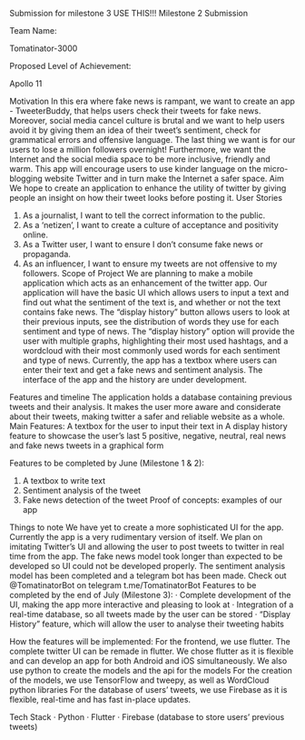 Submission for milestone 3 USE THIS!!!
Milestone 2 Submission

Team Name: 

Tomatinator-3000

Proposed Level of Achievement: 

Apollo 11 

Motivation 
In this era where fake news is rampant, we want to create an app - TweeterBuddy, that helps users check their tweets for fake news. Moreover, social media cancel culture is brutal and we want to help users avoid it by giving them an idea of their tweet’s sentiment, check for grammatical errors and offensive language. The last thing we want is for our users to lose a million followers overnight! Furthermore, we want the Internet and the social media space to be more inclusive, friendly and warm. This app will encourage users to use kinder language on the micro-blogging website Twitter and in turn make the Internet a safer space.
Aim
We hope to create an application to enhance the utility of twitter by giving people an insight on how their tweet looks before posting it.
User Stories
1. 	As a journalist, I want to tell the correct information to the public.
2. 	As a ‘netizen’, I want to create a culture of acceptance and positivity online.
3. 	As a Twitter user, I want to ensure I don’t consume fake news or propaganda.
4. 	As an influencer, I want to ensure my tweets are not offensive to my followers.
Scope of Project
We are planning to make a mobile application which acts as an enhancement of the twitter app. Our application will have the basic UI which allows users to input a text and find out what the sentiment of the text is, and whether or not the text contains fake news. The “display history” button allows users to look at their previous inputs, see the distribution of words they use for each sentiment and type of news. The “display history” option will provide the user with multiple graphs, highlighting their most used hashtags, and a wordcloud with their most commonly used words for each sentiment and type of news. Currently, the app has a textbox where users can enter their text and get a fake news and sentiment analysis. The interface of the app and the history are under development.
 
Features and timeline
The application holds a database containing previous tweets and their analysis. It makes the user more aware and considerate about their tweets, making twitter a safer and reliable website as a whole.
Main Features:
A textbox for the user to input their text in
A display history feature to showcase the user’s last 5 positive, negative, neutral, real news and fake news tweets in a graphical form
 
Features to be completed by June (Milestone 1 & 2):
1. 	A textbox to write text
2. 	Sentiment analysis of the tweet
3. 	Fake news detection of the tweet
Proof of concepts: examples of our app
 

Things to note
We have yet to create a more sophisticated UI for the app. Currently the app is a very rudimentary version of itself. We plan on imitating Twitter’s UI and allowing the user to post tweets to twitter in real time from the app. The fake news model took longer than expected to be developed so UI could not be developed properly.
The sentiment analysis model has been completed and a telegram bot has been made. Check out @TomatinatorBot on telegram t.me/TomatinatorBot
Features to be completed by the end of July (Milestone 3):
·        Complete development of the UI, making the app more interactive and pleasing to look at
·        Integration of a real-time database, so all tweets made by the user can be stored
·        “Display History” feature, which will allow the user to analyse their tweeting habits
 
How the features will be implemented:
For the frontend, we use flutter. The complete twitter UI can be remade in flutter. We chose flutter as it is flexible and can develop an app for both Android and iOS simultaneously.
We also use python to create the models and the api for the models
For the creation of the models, we use TensorFlow and tweepy, as well as WordCloud python libraries
For the database of users’ tweets, we use Firebase as it is flexible, real-time and has fast in-place updates.
 
Tech Stack
·        Python
·        Flutter
·        Firebase (database to store users’ previous tweets)












